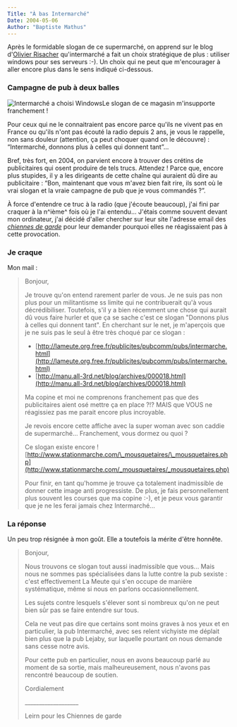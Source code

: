 ```yaml
---
Title: "À bas Intermarché"
Date: 2004-05-06
Author: "Baptiste Mathus"
---
```




Après le formidable slogan de ce supermarché, on apprend sur le blog
d'[Olivier Risacher](http://risacher.com/blog/index.php?m=200405#110)
qu'intermarché a fait un choix stratégique de plus : utiliser windows
pour ses serveurs :-). Un choix qui ne peut que m'encourager à aller
encore plus dans le sens indiqué ci-dessous.

### Campagne de pub à deux balles

![Intermarché a choisi Windows](/images/intermarcheAChoisiWindows.gif)Le
slogan de ce magasin m'insupporte franchement !

Pour ceux qui ne le connaitraient pas encore parce qu'ils ne vivent pas
en France ou qu'ils n'ont pas écouté la radio depuis 2 ans, je vous le
rappelle, non sans douleur (attention, ça peut choquer quand on le
découvre) : “Intermarché, donnons plus à celles qui donnent tant”...

Bref, très fort, en 2004, on parvient encore à trouver des crétins de
publicitaires qui osent produire de tels trucs. Attendez ! Parce que,
encore plus stupides, il y a les dirigeants de cette chaîne qui auraient
dû dire au publicitaire : “Bon, maintenant que vous m'avez bien fait
rire, ils sont où le vrai slogan et la vraie campagne de pub que je vous
commandés ?”.

À force d'entendre ce truc à la radio (que j'écoute beaucoup), j'ai fini
par craquer à la n^ième^ fois où je l'ai entendu... J'étais comme
souvent devant mon ordinateur, j'ai décidé d'aller chercher sur leur
site l'adresse email des *[chiennes de
garde](http://www.chiennesdegarde.org/)* pour leur demander pourquoi
elles ne réagissaient pas à cette provocation.

### Je craque

Mon mail :

> Bonjour,
>
> Je trouve qu'on entend rarement parler de vous. Je ne suis pas non
> plus pour un militantisme ss limite qui ne contribuerait qu'à vous
> décrédibiliser. Toutefois, s'il y a bien récemment une chose qui
> aurait dû vous faire hurler et que ça se sache c'est ce slogan
> "Donnons plus à celles qui donnent tant". En cherchant sur le net, je
> m'aperçois que je ne suis pas le seul à être très choqué par ce slogan
> :
>
> -   [http://lameute.org.free.fr/publicites/pubcomm/pubs/intermarche.html](http://lameute.org.free.fr/publicites/pubcomm/pubs/intermarche.html)
> -   [http://manu.all-3rd.net/blog/archives/000018.html](http://manu.all-3rd.net/blog/archives/000018.html)
>
> Ma copine et moi ne comprenons franchement pas que des publicitaires
> aient osé mettre ça en place ?!? MAIS que VOUS ne réagissiez pas me
> parait encore plus incroyable.
>
> Je revois encore cette affiche avec la super woman avec son caddie de
> supermarché... Franchement, vous dormez ou quoi ?
>
> Ce slogan existe encore !
> [http://www.stationmarche.com/\_mousquetaires/\_mousquetaires.php](http://www.stationmarche.com/_mousquetaires/_mousquetaires.php)
>
> Pour finir, en tant qu'homme je trouve ça totalement inadmissible de
> donner cette image anti progressiste. De plus, je fais personnellement
> plus souvent les courses que ma copine :-), et je peux vous garantir
> que je ne les ferai jamais chez Intermarché...

### La réponse

Un peu trop résignée à mon goût. Elle a toutefois la mérite d'être
honnête.

> Bonjour,
>
> Nous trouvons ce slogan tout aussi inadmissible que vous... Mais nous
> ne sommes pas spécialisées dans la lutte contre la pub sexiste : c'est
> effectivement La Meute qui s'en occupe de manière systématique, même
> si nous en parlons occasionnellement.
>
> Les sujets contre lesquels s'élever sont si nombreux qu'on ne peut
> bien sûr pas se faire entendre sur tous.
>
> Cela ne veut pas dire que certains sont moins graves à nos yeux et en
> particulier, la pub Intermarché, avec ses relent vichyiste me déplait
> bien plus que la pub Lejaby, sur laquelle pourtant on nous demande
> sans cesse notre avis.
>
> Pour cette pub en particulier, nous en avons beaucoup parlé au moment
> de sa sortie, mais malheureusement, nous n'avons pas rencontré
> beaucoup de soutien.
>
> Cordialement
>
> \_\_\_\_\_\_\_\_\_\_\_\_\_\_\_\_\_\_\_
>
> Leirn pour les Chiennes de garde


